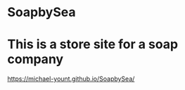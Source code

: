 # SoapbySea

<h1>This is a store site for a soap company</h1>

https://michael-yount.github.io/SoapbySea/
